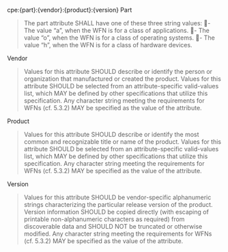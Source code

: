 
cpe:{part}:{vendor}:{product}:{version}
Part
> The part attribute SHALL have one of these three string values:
- The value “a”, when the WFN is for a class of applications.
- The value “o”, when the WFN is for a class of operating systems.
- The value “h”, when the WFN is for a class of hardware devices.

Vendor
> Values for this attribute SHOULD describe or identify the person or organization that manufactured or created the product. Values for this attribute SHOULD be selected from an attribute-specific valid-values list, which MAY be defined by other specifications that utilize this specification. Any character string meeting the requirements for WFNs (cf. 5.3.2) MAY be specified as the value of the attribute.

Product
> Values for this attribute SHOULD describe or identify the most common and recognizable title or name of the product. Values for this attribute SHOULD be selected from an attribute-specific valid-values list, which MAY be defined by other specifications that utilize this specification. Any character string meeting the requirements for WFNs (cf. 5.3.2) MAY be specified as the value of the attribute.

Version
> Values for this attribute SHOULD be vendor-specific alphanumeric strings characterizing the particular release version of the product. Version information SHOULD be copied directly (with escaping of printable non-alphanumeric characters as required) from discoverable data and SHOULD NOT be truncated or otherwise modified. Any character string meeting the requirements for WFNs (cf. 5.3.2) MAY be specified as the value of the attribute.
